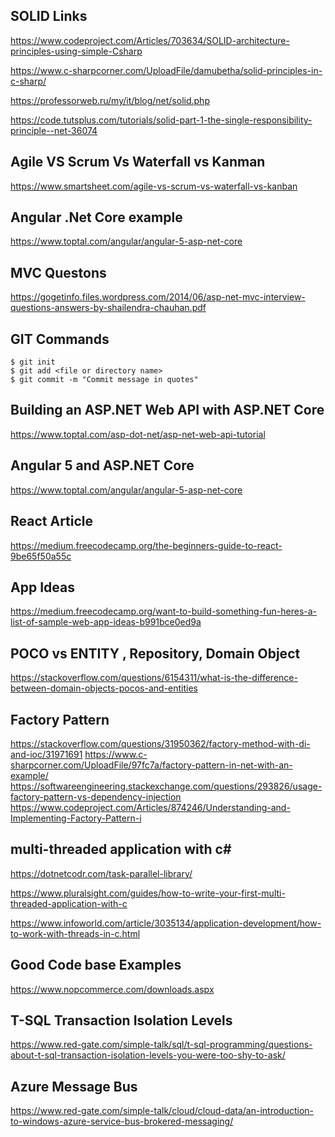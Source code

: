 ## SOLID Links
https://www.codeproject.com/Articles/703634/SOLID-architecture-principles-using-simple-Csharp

https://www.c-sharpcorner.com/UploadFile/damubetha/solid-principles-in-c-sharp/

https://professorweb.ru/my/it/blog/net/solid.php

https://code.tutsplus.com/tutorials/solid-part-1-the-single-responsibility-principle--net-36074

## Agile VS Scrum Vs Waterfall vs Kanman

https://www.smartsheet.com/agile-vs-scrum-vs-waterfall-vs-kanban

## Angular .Net Core example 
https://www.toptal.com/angular/angular-5-asp-net-core

## MVC Questons
https://gogetinfo.files.wordpress.com/2014/06/asp-net-mvc-interview-questions-answers-by-shailendra-chauhan.pdf

## GIT Commands

```
$ git init
$ git add <file or directory name>
$ git commit -m "Commit message in quotes"
```

## Building an ASP.NET Web API with ASP.NET Core
https://www.toptal.com/asp-dot-net/asp-net-web-api-tutorial

## Angular 5 and ASP.NET Core
https://www.toptal.com/angular/angular-5-asp-net-core

## React Article 
https://medium.freecodecamp.org/the-beginners-guide-to-react-9be65f50a55c

## App Ideas
https://medium.freecodecamp.org/want-to-build-something-fun-heres-a-list-of-sample-web-app-ideas-b991bce0ed9a

## POCO vs ENTITY , Repository, Domain Object 
https://stackoverflow.com/questions/6154311/what-is-the-difference-between-domain-objects-pocos-and-entities

## Factory Pattern 

https://stackoverflow.com/questions/31950362/factory-method-with-di-and-ioc/31971691
https://www.c-sharpcorner.com/UploadFile/97fc7a/factory-pattern-in-net-with-an-example/
https://softwareengineering.stackexchange.com/questions/293826/usage-factory-pattern-vs-dependency-injection
https://www.codeproject.com/Articles/874246/Understanding-and-Implementing-Factory-Pattern-i

## multi-threaded application with c#
https://dotnetcodr.com/task-parallel-library/

https://www.pluralsight.com/guides/how-to-write-your-first-multi-threaded-application-with-c

https://www.infoworld.com/article/3035134/application-development/how-to-work-with-threads-in-c.html

## Good Code base  Examples 

https://www.nopcommerce.com/downloads.aspx


## T-SQL Transaction Isolation Levels 

https://www.red-gate.com/simple-talk/sql/t-sql-programming/questions-about-t-sql-transaction-isolation-levels-you-were-too-shy-to-ask/


## Azure Message Bus 

https://www.red-gate.com/simple-talk/cloud/cloud-data/an-introduction-to-windows-azure-service-bus-brokered-messaging/
